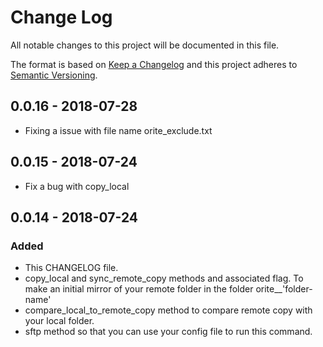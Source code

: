# Change Log
All notable changes to this project will be documented in this file.

The format is based on [Keep a Changelog](http://keepachangelog.com/)
and this project adheres to [Semantic Versioning](http://semver.org/).

## 0.0.16 - 2018-07-28
- Fixing a issue with file name orite_exclude.txt

## 0.0.15 - 2018-07-24
- Fix a bug with copy_local

## 0.0.14 - 2018-07-24
### Added
- This CHANGELOG file.
- copy_local and sync_remote_copy methods and associated flag. To make an initial mirror of your remote folder in the folder orite__'folder-name'
- compare_local_to_remote_copy method to compare remote copy with your local folder.
- sftp method so that you can use your config file to run this command.